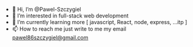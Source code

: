 - 👋 Hi, I’m @Pawel-Szczygiel
- 👀 I’m interested in full-stack web development
- 🌱 I’m currently learning more [ javascript, React, node, express, ...itp ]
- 📫 How to reach me just write to me my email pawel86szczygiel@gmail.com

<!---
Pawel-Szczygiel/Pawel-Szczygiel is a ✨ special ✨ repository because its `README.md` (this file) appears on your GitHub profile.
You can click the Preview link to take a look at your changes.
--->
